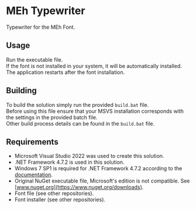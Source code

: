 # MEh Typewriter
Typewriter for the MEh Font.

## Usage
Run the executable file.  
If the font is not installed in your system, it will be automatically installed.  
The application restarts after the font installation.  

## Building
To build the solution simply run the provided `build.bat` file.  
Before using this file ensure that your MSVS installation corresponds with the settings in the provided batch file.  
Other build process details can be found in the `build.bat` file.  

## Requirements
* Microsoft Visual Studio 2022 was used to create this solution.
* .NET Framework 4.7.2 is used in this solution.
* Windows 7 SP1 is required for .NET Framework 4.7.2 according to the [documentation](https://en.wikipedia.org/wiki/.NET_Framework_version_history).
* Original NuGet executable file, Microsoft's edition is not compatible. See [www.nuget.org](https://www.nuget.org/downloads).
* Font file (see other repositories).
* Font installer (see other repositories).
